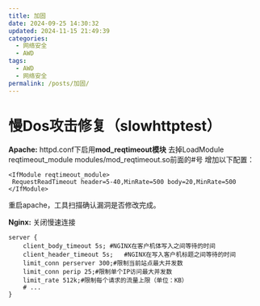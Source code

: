 ```yaml
---
title: 加固
date: 2024-09-25 14:30:32
updated: 2024-11-15 21:49:39
categories:
  - 网络安全
  - AWD
tags:
  - AWD
  - 网络安全
permalink: /posts/加固/
---
```

# 慢Dos攻击修复（slowhttptest）

**Apache:**
httpd.conf下启用**mod_reqtimeout模块**
去掉LoadModule reqtimeout_module modules/mod_reqtimeout.so前面的#号
增加以下配置：

```shell
<IfModule reqtimeout_module>
 RequestReadTimeout header=5-40,MinRate=500 body=20,MinRate=500
</IfModule>
```

重启apache，工具扫描确认漏洞是否修改完成。

**Nginx:**
关闭慢速连接

```shell
server {
    client_body_timeout 5s;	#NGINX在客户机体写入之间等待的时间
    client_header_timeout 5s;	#NGINX在写入客户机标题之间等待的时间
    limit_conn perserver 300;#限制当前站点最大并发数
    limit_conn perip 25;#限制单个IP访问最大并发数
    limit_rate 512k;#限制每个请求的流量上限（单位：KB）
    # ...
}
```

